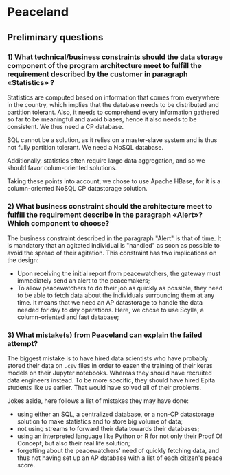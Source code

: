 # Peaceland

## Preliminary questions

### 1) What technical/business constraints should the data storage component of the program architecture meet to fulfill the requirement described by the customer in paragraph «Statistics» ?

Statistics are computed based on information that comes from everywhere in the country, which implies that the database needs to be distributed and partition tolerant. Also, it needs to comprehend every information gathered so far to be meaningful and avoid biases, hence it also needs to be consistent. We thus need a CP database.

SQL cannot be a solution, as it relies on a master-slave system and is thus not fully partition tolerant. We need a NoSQL database.

Additionally, statistics often require large data aggregation, and so we should favor colum-oriented solutions.

Taking these points into account, we chose to use Apache HBase, for it is a column-oriented NoSQL CP datastorage solution.

### 2) What business constraint should the architecture meet to fulfill the requirement describe in the paragraph «Alert»? Which component to choose?

The business constraint described in the paragraph "Alert" is that of time. It is mandatory that an agitated individual is "handled" as soon as possible to avoid the spread of their agitation. This constraint has two implications on the design:

* Upon receiving the initial report from peacewatchers, the gateway must immediately send an alert to the peacemakers;
* To allow peacewatchers to do their job as quickly as possible, they need to be able to fetch data about the individuals surrounding them at any time. It means that we need an AP datastorage to handle the data needed for day to day operations. Here, we chose to use Scylla, a column-oriented and fast database;

### 3) What mistake(s) from Peaceland can explain the failed attempt?

The biggest mistake is to have hired data scientists who have probably stored their data on `.csv` files in order to easen the training of their keras models on their Jupyter notebooks. Whereas they should have recruited data engineers instead.
To be more specific, they should have hired Epita students like us earlier. That would have solved all of their problems.

Jokes aside, here follows a list of mistakes they may have done:

* using either an SQL, a centralized database, or a non-CP datastorage solution to make statistics and to store big volume of data;
* not using streams to forward their data towards their databases;
* using an interpreted language like Python or R for not only their Proof Of Concept, but also their real life solution;
* forgetting about the peacewatchers' need of quickly fetching data, and thus not having set up an AP database with a list of each citizen's peace score.

